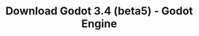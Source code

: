 ---
# Generated by /tools/generators/src/download_archive_generator !!! do not edit by hand !!!
title: 'Download Godot 3.4 (beta5) - Godot Engine'
type: 'download/archive'
name: '3.4'
flavor: 'beta5'
release_date: '2021-09-22T03:00:00-00:00'
release_notes: 'article/dev-snapshot-godot-3-4-beta-5/'
primaryPlatforms:
  - 'android.apk'
  - 'linux.64'
  - 'macos.universal'
  - 'windows.64'
  - 'linux_server.headless.64'
  - 'web'
  - 'templates'
links:
  android.apk:
    name: 'android.apk'
    title: 'Android'
    caption: 'APK Universal (ARM64 + ARMv7 + x86_64 + x86)'
    tags:
      - 'APK download'
      - 'ARM64/v7'
      - 'x86 (64 & 32 bit)'
    hosts:
      github_builds:
        regular: 'https://github.com/godotengine/godot-builds/releases/download/3.4-beta5/Godot_v3.4-beta5_android_editor.apk'
        mono: '#'
      github:
        regular: 'https://github.com/godotengine/godot/releases/download/3.4-beta5/Godot_v3.4-beta5_android_editor.apk'
        mono: '#'
  linux.64:
    name: 'linux.64'
    title: 'Linux'
    caption: 'Padrão (x86_64)'
    tags:
      - '64 bit'
    hosts:
      github_builds:
        regular: 'https://github.com/godotengine/godot-builds/releases/download/3.4-beta5/Godot_v3.4-beta5_x11.64.zip'
        mono: 'https://github.com/godotengine/godot-builds/releases/download/3.4-beta5/Godot_v3.4-beta5_mono_x11_64.zip'
      github:
        regular: 'https://github.com/godotengine/godot/releases/download/3.4-beta5/Godot_v3.4-beta5_x11.64.zip'
        mono: 'https://github.com/godotengine/godot/releases/download/3.4-beta5/Godot_v3.4-beta5_mono_x11_64.zip'
  macos.universal:
    name: 'macos.universal'
    title: 'macOS'
    caption: 'Universal (x86_64 + Silício da Apple)'
    tags:
      - 'Intel/Apple Silicon'
      - '64 bit'
    hosts:
      github_builds:
        regular: 'https://github.com/godotengine/godot-builds/releases/download/3.4-beta5/Godot_v3.4-beta5_osx.universal.zip'
        mono: 'https://github.com/godotengine/godot-builds/releases/download/3.4-beta5/Godot_v3.4-beta5_mono_osx.universal.zip'
      github:
        regular: 'https://github.com/godotengine/godot/releases/download/3.4-beta5/Godot_v3.4-beta5_osx.universal.zip'
        mono: 'https://github.com/godotengine/godot/releases/download/3.4-beta5/Godot_v3.4-beta5_mono_osx.universal.zip'
  windows.64:
    name: 'windows.64'
    title: 'Windows'
    caption: 'Padrão (x86_64)'
    tags:
      - '64 bit'
    hosts:
      github_builds:
        regular: 'https://github.com/godotengine/godot-builds/releases/download/3.4-beta5/Godot_v3.4-beta5_win64.exe.zip'
        mono: 'https://github.com/godotengine/godot-builds/releases/download/3.4-beta5/Godot_v3.4-beta5_mono_win64.zip'
      github:
        regular: 'https://github.com/godotengine/godot/releases/download/3.4-beta5/Godot_v3.4-beta5_win64.exe.zip'
        mono: 'https://github.com/godotengine/godot/releases/download/3.4-beta5/Godot_v3.4-beta5_mono_win64.zip'
  linux_server.headless.64:
    name: 'linux_server.headless.64'
    title: 'Linux Server'
    caption: 'Headless (x86_64)'
    tags:
      - '64 bit'
      - 'Headless'
    hosts:
      github_builds:
        regular: 'https://github.com/godotengine/godot-builds/releases/download/3.4-beta5/Godot_v3.4-beta5_linux_headless.64.zip'
        mono: 'https://github.com/godotengine/godot-builds/releases/download/3.4-beta5/Godot_v3.4-beta5_mono_linux_headless_64.zip'
      github:
        regular: 'https://github.com/godotengine/godot/releases/download/3.4-beta5/Godot_v3.4-beta5_linux_headless.64.zip'
        mono: 'https://github.com/godotengine/godot/releases/download/3.4-beta5/Godot_v3.4-beta5_mono_linux_headless_64.zip'
  web:
    name: 'web'
    title: 'Editor Web'
    caption: ''
    tags:
      - 'Self-hosted'
      - 'Cross-platform'
    hosts:
      github_builds:
        regular: 'https://github.com/godotengine/godot-builds/releases/download/3.4-beta5/Godot_v3.4-beta5_web_editor.zip'
        mono: '#'
      github:
        regular: 'https://github.com/godotengine/godot/releases/download/3.4-beta5/Godot_v3.4-beta5_web_editor.zip'
        mono: '#'
  linux.32:
    name: 'linux.32'
    title: 'Linux'
    caption: 'Padrão (x86)'
    tags:
      - '32 bit'
    hosts:
      github_builds:
        regular: 'https://github.com/godotengine/godot-builds/releases/download/3.4-beta5/Godot_v3.4-beta5_x11.32.zip'
        mono: 'https://github.com/godotengine/godot-builds/releases/download/3.4-beta5/Godot_v3.4-beta5_mono_x11_32.zip'
      github:
        regular: 'https://github.com/godotengine/godot/releases/download/3.4-beta5/Godot_v3.4-beta5_x11.32.zip'
        mono: 'https://github.com/godotengine/godot/releases/download/3.4-beta5/Godot_v3.4-beta5_mono_x11_32.zip'
  windows.32:
    name: 'windows.32'
    title: 'Windows'
    caption: 'Padrão (x86)'
    tags:
      - '32 bit'
    hosts:
      github_builds:
        regular: 'https://github.com/godotengine/godot-builds/releases/download/3.4-beta5/Godot_v3.4-beta5_win32.exe.zip'
        mono: 'https://github.com/godotengine/godot-builds/releases/download/3.4-beta5/Godot_v3.4-beta5_mono_win32.zip'
      github:
        regular: 'https://github.com/godotengine/godot/releases/download/3.4-beta5/Godot_v3.4-beta5_win32.exe.zip'
        mono: 'https://github.com/godotengine/godot/releases/download/3.4-beta5/Godot_v3.4-beta5_mono_win32.zip'
  linux_server.64:
    name: 'linux_server.64'
    title: 'Servidor Linux'
    caption: 'Padrão (x86_64)'
    tags:
      - '64 bit'
    hosts:
      github_builds:
        regular: 'https://github.com/godotengine/godot-builds/releases/download/3.4-beta5/Godot_v3.4-beta5_linux_server.64.zip'
        mono: 'https://github.com/godotengine/godot-builds/releases/download/3.4-beta5/Godot_v3.4-beta5_mono_linux_server_64.zip'
      github:
        regular: 'https://github.com/godotengine/godot/releases/download/3.4-beta5/Godot_v3.4-beta5_linux_server.64.zip'
        mono: 'https://github.com/godotengine/godot/releases/download/3.4-beta5/Godot_v3.4-beta5_mono_linux_server_64.zip'
  aar_library:
    name: 'aar_library'
    title: 'Biblioteca de AAR'
    caption: ''
    tags:
      - 'Android plugins'
      - 'Java'
      - 'Kotlin'
    hosts:
      github_builds:
        regular: 'https://github.com/godotengine/godot-builds/releases/download/3.4-beta5/godot-lib.3.4.beta5.release.aar'
        mono: 'https://github.com/godotengine/godot-builds/releases/download/3.4-beta5/godot-lib.3.4.beta5.mono.release.aar'
      github:
        regular: 'https://github.com/godotengine/godot/releases/download/3.4-beta5/godot-lib.3.4.beta5.release.aar'
        mono: 'https://github.com/godotengine/godot/releases/download/3.4-beta5/godot-lib.3.4.beta5.mono.release.aar'
  templates:
    name: 'templates'
    title: 'Modelos de exportação'
    caption: ''
    tags:
      - 'Utilizado para exportar os seus jogos para todas as plataformas suportadas'
    hosts:
      github_builds:
        regular: 'https://github.com/godotengine/godot-builds/releases/download/3.4-beta5/Godot_v3.4-beta5_export_templates.tpz'
        mono: 'https://github.com/godotengine/godot-builds/releases/download/3.4-beta5/Godot_v3.4-beta5_mono_export_templates.tpz'
      github:
        regular: 'https://github.com/godotengine/godot/releases/download/3.4-beta5/Godot_v3.4-beta5_export_templates.tpz'
        mono: 'https://github.com/godotengine/godot/releases/download/3.4-beta5/Godot_v3.4-beta5_mono_export_templates.tpz'
---
